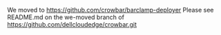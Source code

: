 We moved to https://github.com/crowbar/barclamp-deployer
Please see README.md on the we-moved branch of https://github.com/dellcloudedge/crowbar.git
